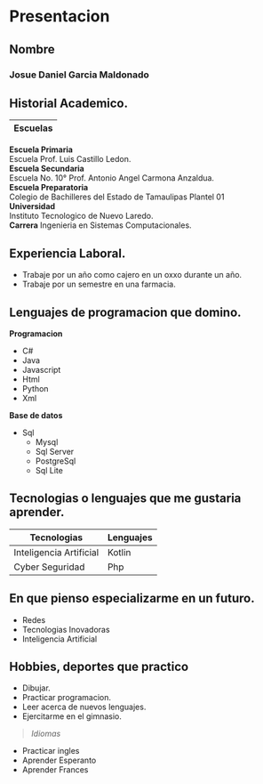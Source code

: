 # Presentacion  
## Nombre
### **Josue Daniel Garcia Maldonado**

## Historial Academico.

|Escuelas|
|---|
**Escuela Primaria**  
Escuela Prof. Luis Castillo Ledon.  
**Escuela Secundaria**  
Escuela No. 10° Prof. Antonio Angel Carmona Anzaldua.  
**Escuela Preparatoria**  
Colegio de Bachilleres del Estado de Tamaulipas Plantel 01  
**Universidad**  
Instituto Tecnologico de Nuevo Laredo.  
**Carrera**
Ingenieria en Sistemas Computacionales.

## Experiencia Laboral.
- Trabaje por un año como cajero en un oxxo durante un año.
- Trabaje por un semestre en una farmacia.
## Lenguajes de programacion que domino.
**Programacion**
- C#
- Java
- Javascript
- Html
- Python
- Xml 
>
**Base de datos**
- Sql
    - Mysql
    - Sql Server
    - PostgreSql
    - Sql Lite

## Tecnologias o lenguajes que me gustaria aprender.
| **Tecnologias** | **Lenguajes** |
|---------|----------|
|Inteligencia Artificial| Kotlin |
|Cyber Seguridad        | Php |

## En que pienso especializarme en un futuro.
- Redes
- Tecnologias Inovadoras
- Inteligencia Artificial
## Hobbies, deportes que practico
- Dibujar.
- Practicar programacion.
- Leer acerca de nuevos lenguajes.
- Ejercitarme en el gimnasio.
>*Idiomas*
- Practicar ingles 
- Aprender Esperanto
- Aprender Frances

